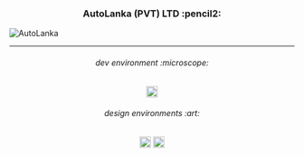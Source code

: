 <h3 align="center">
AutoLanka (PVT) LTD :pencil2:
</h3>

![AutoLanka](https://user-images.githubusercontent.com/86073690/200371951-d405af55-5c3f-44ec-aa34-5787835a0860.jpg)

***

<h6 align="center">
dev environment :microscope:
</h6>

<div align="center">
  <img height="20" src = "https://img.shields.io/badge/VS Code-white.svg?">
</div>

<h6 align="center">
design environments :art:
</h6>

<div align="center">
  <img height="20" src = "https://img.shields.io/badge/Adobe Photoshop-white.svg?">
  <img height="20" src = "https://img.shields.io/badge/Figma-white.svg?">
</div>
